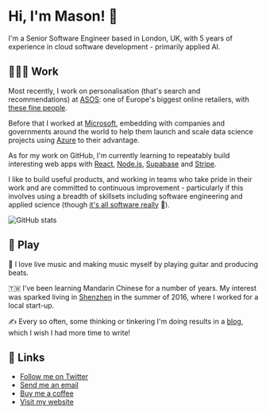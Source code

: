 # Hi, I'm Mason! 👋

I'm a Senior Software Engineer based in London, UK, with 5 years of experience in cloud software development - primarily applied AI.

## 👨🏻‍💻 Work

Most recently, I work on personalisation (that's search and recommendations) at [ASOS](https://asos.com): one of Europe's biggest online retailers, with [these fine people](https://www.youtube.com/watch?v=MoOfBPPvBmk).

Before that I worked at [Microsoft](https://microsoft.com), embedding with companies and governments around the world to help them launch and scale data science projects using [Azure](https://azure.com) to their advantage.

As for my work on GitHub, I'm currently learning to repeatably build interesting web apps with [React](https://reactjs.org/), [Node.js](https://nodejs.org/en/), [Supabase](https://supabase.com/) and [Stripe](https://stripe.com).

I like to build useful products, and working in teams who take pride in their work and are committed to continuous improvement - particularly if this involves using a breadth of skillsets including software engineering and applied science (though [it's all software really](https://dictionary.cambridge.org/dictionary/english/technology) 🤫).

![ GitHub stats](https://github-readme-stats.vercel.app/api?username=masoncusack&show_icons=true&theme=radical)

## 🤡 Play

🎸 I love live music and making music myself by playing guitar and producing beats.

🇹🇼 I've been learning Mandarin Chinese for a number of years. My interest was sparked living in [Shenzhen](https://www.youtube.com/watch?v=SGJ5cZnoodY) in the summer of 2016, where I worked for a local start-up.

✍️ Every so often, some thinking or tinkering I'm doing results in a [blog](https://bloggingintensifi.es), which I wish I had more time to write!

## 🚀 Links

- [Follow me on Twitter](https://twitter.com/masoncusack)
- [Send me an email](mailto:1masoncusack@gmail.com?subject=Hi)
- [Buy me a coffee](https://ko-fi.com/masoncusack)
- [Visit my website](https://masoncusack.github.io)
